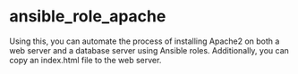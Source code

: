 # ansible_role_apache
Using this, you can automate the process of installing Apache2 on both a web server and a database server using Ansible roles. Additionally, you can copy an index.html file to the web server.
